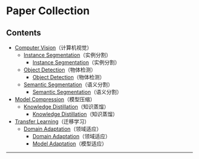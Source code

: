 # Paper Collection

## Contents

- [Computer Vision](https://github.com/JackMa01/Paper/tree/main/Computer%20Vision)（计算机视觉）
  - [Instance Segmentation](https://github.com/JackMa01/Paper/tree/main/Computer%20Vision/Instance%20Segmentation)（实例分割）
    - [Instance Segmentation](https://github.com/JackMa01/Paper/tree/main/Computer%20Vision/Instance%20Segmentation/Instance%20Segmentation.md)（实例分割）
  - [Object Detection](https://github.com/JackMa01/Paper/tree/main/Computer%20Vision/Object%20Detection)（物体检测）
    - [Object Detection](https://github.com/JackMa01/Paper/tree/main/Computer%20Vision/Object%20Detection/Object%20Detection.md)（物体检测）
  - [Semantic Segmentation](https://github.com/JackMa01/Paper/tree/main/Computer%20Vision/Semantic%20Segmentation)（语义分割）
    - [Semantic Segmentation](https://github.com/JackMa01/Paper/tree/main/Computer%20Vision/Semantic%20Segmentation/Semantic%20Segmentation.md)（语义分割）
- [Model Compression](https://github.com/JackMa01/Paper/tree/main/Model%20Compression)（模型压缩）
  - [Knowledge Distillation](https://github.com/JackMa01/Paper/tree/main/Model%20Compression/Knowledge%20Distillation)（知识蒸馏）
    - [Knowledge Distillation](https://github.com/JackMa01/Paper/tree/main/Model%20Compression/Knowledge%20Distillation/Knowledge%20Distillation.md)（知识蒸馏）
- [Transfer Learning](https://github.com/JackMa01/Paper/tree/main/Transfer%20Learning)（迁移学习）
  - [Domain Adaptation](https://github.com/JackMa01/Paper/tree/main/Transfer%20Learning/Domain%20Adaptation)（领域适应）
    - [Domain Adaptation](https://github.com/JackMa01/Paper/tree/main/Transfer%20Learning/Domain%20Adaptation/Domain%20Adaptation.md)（领域适应）
    - [Model Adaptation](https://github.com/JackMa01/Paper/tree/main/Transfer%20Learning/Domain%20Adaptation/Model%20Adaptation.md)（模型适应）

---


